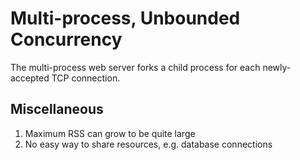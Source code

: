 # Multi-process, Unbounded Concurrency

The multi-process web server forks a child process for each
newly-accepted TCP connection.

## Miscellaneous

1. Maximum RSS can grow to be quite large
2. No easy way to share resources, e.g. database connections
